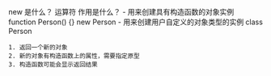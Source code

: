new 是什么？
    运算符
    作用是什么？
    - 用来创建具有构造函数的对象实例    function Person() {}  new Person
    - 用来创建用户自定义的对象类型的实例    class Person

    1. 返回一个新的对象
    2. 新的对象有构造函数上的属性，需要指定原型
    3. 构造函数可能会显示返回结果